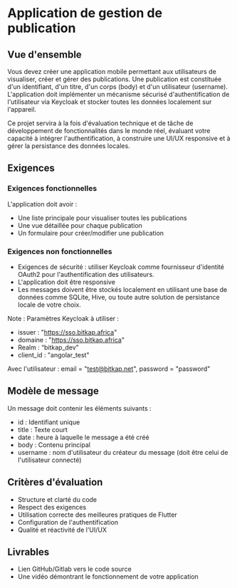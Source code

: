 # Application de gestion de publication

## Vue d'ensemble

Vous devez créer une application mobile permettant aux utilisateurs de visualiser, créer et gérer des publications. Une publication est constituée d'un identifiant, d'un titre, d'un corps (body) et d'un utilisateur (username). L'application doit implémenter un mécanisme sécurisé d'authentification de l'utilisateur via Keycloak et stocker toutes les données localement sur l'appareil.

Ce projet servira à la fois d'évaluation technique et de tâche de développement de fonctionnalités dans le monde réel, évaluant votre capacité à intégrer l'authentification, à construire une UI/UX responsive et à gérer la persistance des données locales.

## Exigences

### Exigences fonctionnelles

L'application doit avoir :

* Une liste principale pour visualiser toutes les publications
* Une vue détaillée pour chaque publication
* Un formulaire pour créer/modifier une publication

### Exigences non fonctionnelles

* Exigences de sécurité : utiliser Keycloak comme fournisseur d'identité OAuth2 pour l'authentification des utilisateurs.
* L'application doit être responsive
* Les messages doivent être stockés localement en utilisant une base de données comme SQLite, Hive, ou toute autre solution de persistance locale de votre choix.

Note : Paramètres Keycloak à utiliser :

* issuer : "https://sso.bitkap.africa"
* domaine : "https://sso.bitkap.africa"
* Realm : “bitkap_dev”
* client_id : "angolar_test"

Avec l'utilisateur : email = "test@bitkap.net", password = "password"

## Modèle de message

Un message doit contenir les éléments suivants :

* id : Identifiant unique
* title : Texte court
* date : heure à laquelle le message a été créé
* body : Contenu principal
* username : nom d'utilisateur du créateur du message (doit être celui de l'utilisateur connecté)

## Critères d'évaluation

* Structure et clarté du code
* Respect des exigences
* Utilisation correcte des meilleures pratiques de Flutter
* Configuration de l'authentification
* Qualité et réactivité de l'UI/UX

## Livrables

* Lien GitHub/Gitlab vers le code source
* Une vidéo démontrant le fonctionnement de votre application
